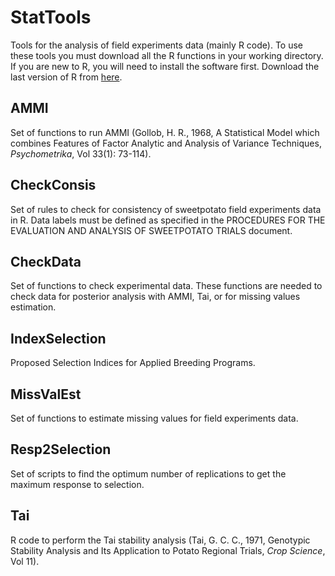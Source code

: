 StatTools
============

Tools for the analysis of field experiments data (mainly R code). To use these tools you must download all the R functions in your working directory. If you are new to R, you will need to install the software first. Download the last version of R from [here](http://cran.r-project.org/).

AMMI
-------------------------

Set of functions to run AMMI (Gollob, H. R., 1968, A Statistical Model which combines Features of Factor Analytic and Analysis of Variance Techniques, *Psychometrika*, Vol 33(1): 73-114).

CheckConsis
-------------------------

Set of rules to check for consistency of sweetpotato field experiments data in R.
Data labels must be defined as specified in the PROCEDURES FOR THE EVALUATION AND ANALYSIS OF SWEETPOTATO TRIALS document.

CheckData
-------------------------

Set of functions to check experimental data. These functions are needed to check data for posterior analysis with AMMI, Tai, or for missing values estimation.

IndexSelection
--------------

Proposed Selection Indices for Applied Breeding Programs.

MissValEst
----------

Set of functions to estimate missing values for field experiments data.

Resp2Selection
--------------

Set of scripts to find the optimum number of replications to get the maximum response to selection.

Tai
----------

R code to perform the Tai stability analysis (Tai, G. C. C., 1971, Genotypic Stability Analysis and Its Application to Potato Regional Trials, *Crop Science*, Vol 11).
